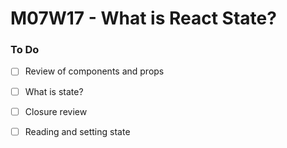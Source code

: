 # M07W17 - What is React State?

### To Do
- [ ] Review of components and props
- [ ] What is state?
- [ ] Closure review
- [ ] Reading and setting state


























